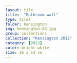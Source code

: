 ```yaml
---
layout: tile
title:  "Bathroom wall"
type: tiles
folder: kensington
img: kensington-03.jpg
group: collections
collection: "Kensington 2012"
category: [2012]
color: bright white 
size: 16 x 14 cm
---
```



